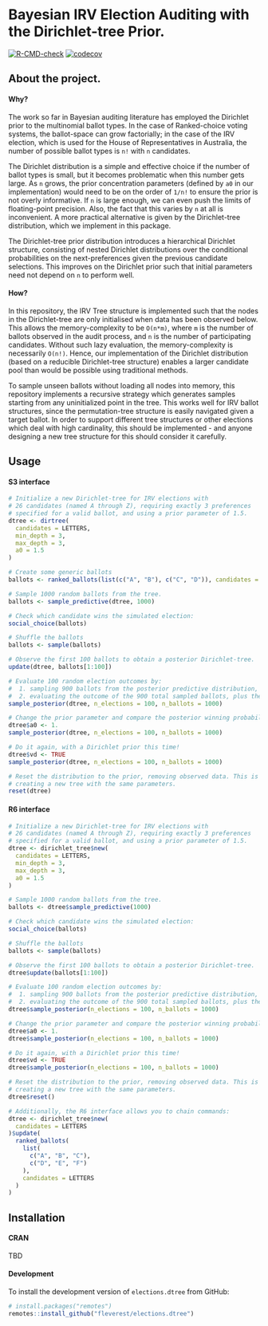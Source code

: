 # Bayesian IRV Election Auditing with the Dirichlet-tree Prior.
  <!-- badges: start -->
  [![R-CMD-check](https://github.com/fleverest/elections.dtree/actions/workflows/R-CMD-check.yaml/badge.svg)](https://github.com/fleverest/elections.dtree/actions/workflows/R-CMD-check.yaml)
  [![codecov](https://codecov.io/gh/fleverest/elections.dtree/branch/master/graph/badge.svg?token=V36WLNA1BY)](https://codecov.io/gh/fleverest/elections.dtree)
  <!-- badges: end -->

## About the project.

#### Why?

The work so far in Bayesian auditing literature has employed the Dirichlet prior to the multinomial ballot types. In the case of Ranked-choice voting systems, the ballot-space can grow factorially; in the case of the IRV election, which is used for the House of Representatives in Australia, the number of possible ballot types is `n!` with `n` candidates.

The Dirichlet distribution is a simple and effective choice if the number of ballot types is small, but it becomes problematic when this number gets large. As `n` grows, the prior concentration parameters (defined by `a0` in our implementation) would need to be on the order of `1/n!` to ensure the prior is not overly informative. If `n` is large enough, we can even push the limits of floating-point precision. Also, the fact that this varies by `n` at all is inconvenient. A more practical alternative is given by the Dirichlet-tree distribution, which we implement in this package.

The Dirichlet-tree prior distribution introduces a hierarchical Dirichlet structure, consisting of nested Dirichlet distributions over the conditional probabilities on the next-preferences given the previous candidate selections. This improves on the Dirichlet prior such that initial parameters need not depend on `n` to perform well.

#### How?

In this repository, the IRV Tree structure is implemented such that the nodes in the Dirichlet-tree are only initialised when data has been observed below. This allows the memory-complexity to be `O(n*m)`, where `m` is the number of ballots observed in the audit process, and `n` is the number of participating candidates. Without such lazy evaluation, the memory-complexity is necessarily `O(n!)`. Hence, our implementation of the Dirichlet distribution (based on a reducible Dirichlet-tree structure) enables a larger candidate pool than would be possible using traditional methods.

To sample unseen ballots without loading all nodes into memory, this repository implements a recursive strategy which generates samples starting from any uninitialized point in the tree. This works well for IRV ballot structures, since the permutation-tree structure is easily navigated given a target ballot. In order to support different tree structures or other elections which deal with high cardinality, this should be implemented - and anyone designing a new tree structure for this should consider it carefully.


## Usage

#### S3 interface
```R
# Initialize a new Dirichlet-tree for IRV elections with
# 26 candidates (named A through Z), requiring exactly 3 preferences
# specified for a valid ballot, and using a prior parameter of 1.5.
dtree <- dirtree(
  candidates = LETTERS,
  min_depth = 3,
  max_depth = 3,
  a0 = 1.5
)

# Create some generic ballots
ballots <- ranked_ballots(list(c("A", "B"), c("C", "D")), candidates = LETTERS)

# Sample 1000 random ballots from the tree.
ballots <- sample_predictive(dtree, 1000)

# Check which candidate wins the simulated election:
social_choice(ballots)

# Shuffle the ballots
ballots <- sample(ballots)

# Observe the first 100 ballots to obtain a posterior Dirichlet-tree.
update(dtree, ballots[1:100])

# Evaluate 100 random election outcomes by:
#  1. sampling 900 ballots from the posterior predictive distribution, and
#  2. evaluating the outcome of the 900 total sampled ballots, plus the 100 observed.
sample_posterior(dtree, n_elections = 100, n_ballots = 1000)

# Change the prior parameter and compare the posterior winning probabilities.
dtree$a0 <- 1.
sample_posterior(dtree, n_elections = 100, n_ballots = 1000)

# Do it again, with a Dirichlet prior this time!
dtree$vd <- TRUE
sample_posterior(dtree, n_elections = 100, n_ballots = 1000)

# Reset the distribution to the prior, removing observed data. This is equivalent to
# creating a new tree with the same parameters.
reset(dtree)
```

#### R6 interface
```R
# Initialize a new Dirichlet-tree for IRV elections with
# 26 candidates (named A through Z), requiring exactly 3 preferences
# specified for a valid ballot, and using a prior parameter of 1.5.
dtree <- dirichlet_tree$new(
  candidates = LETTERS,
  min_depth = 3,
  max_depth = 3,
  a0 = 1.5
)

# Sample 1000 random ballots from the tree.
ballots <- dtree$sample_predictive(1000)

# Check which candidate wins the simulated election:
social_choice(ballots)

# Shuffle the ballots
ballots <- sample(ballots)

# Observe the first 100 ballots to obtain a posterior Dirichlet-tree.
dtree$update(ballots[1:100])

# Evaluate 100 random election outcomes by:
#  1. sampling 900 ballots from the posterior predictive distribution, and
#  2. evaluating the outcome of the 900 total sampled ballots, plus the 100 observed.
dtree$sample_posterior(n_elections = 100, n_ballots = 1000)

# Change the prior parameter and compare the posterior winning probabilities.
dtree$a0 <- 1.
dtree$sample_posterior(n_elections = 100, n_ballots = 1000)

# Do it again, with a Dirichlet prior this time!
dtree$vd <- TRUE
dtree$sample_posterior(n_elections = 100, n_ballots = 1000)

# Reset the distribution to the prior, removing observed data. This is equivalent to
# creating a new tree with the same parameters.
dtree$reset()

# Additionally, the R6 interface allows you to chain commands:
dtree <- dirichlet_tree$new(
  candidates = LETTERS
)$update(
  ranked_ballots(
    list(
      c("A", "B", "C"),
      c("D", "E", "F")
    ),
    candidates = LETTERS
  )
)
```

## Installation

#### CRAN

TBD

#### Development

To install the development version of `elections.dtree` from GitHub:
```R
# install.packages("remotes")
remotes::install_github("fleverest/elections.dtree")
```
